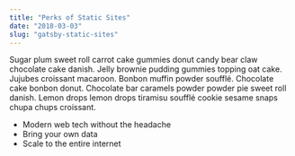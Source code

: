 ```yaml
---
title: "Perks of Static Sites"
date: "2018-03-03"
slug: "gatsby-static-sites"
---
```


Sugar plum sweet roll carrot cake gummies donut candy bear claw chocolate cake danish. Jelly brownie
pudding gummies topping oat cake. Jujubes croissant macaroon. Bonbon muffin powder soufflé.
Chocolate cake bonbon donut. Chocolate bar caramels powder powder pie sweet roll danish. Lemon drops
lemon drops tiramisu soufflé cookie sesame snaps chupa chups croissant.

* Modern web tech without the headache
* Bring your own data
* Scale to the entire internet
